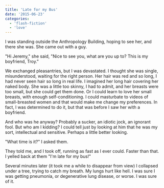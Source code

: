 ```yaml
---
title: 'Late for my Bus'
date: '2015-06-23'
categories:
  - 'flash-fiction'
  - 'love'
---
```


I was standing outside the Anthropology Building, hoping to see her, and there
she was. She came out with a guy.

<!-- truncate -->

"Hi Jeremy," she said, "Nice to see you, what are you up to? This is my
boyfriend, Troy."

We exchanged pleasantries, but I was devastated. I thought she was single,
misunderstood, waiting for the right person. Her hair was red and so long, I had
never seen hair so long in real life. I imagined her long hair covering her
naked body. She was a little too skinny, I had to admit, and her breasts were
too small, but she could get them done. Or I could learn to love her small
breasts, with enough self-conditioning. I could masturbate to videos of
small-breasted women and that would make me change my preferences. In fact, I
was determined to do it, but that was before I saw her with a boyfriend.

And who was he anyway? Probably a sucker, an idiotic jock, an ignorant fool. But
who am I kidding? I could tell just by looking at him that he was my sort,
intellectual and sensitive. Perhaps a little better looking.

"What time is it?" I asked them.

They told me, and I took off, running as fast as I ever could. Faster than that.
I yelled back at them "I'm late for my bus!"

Several minutes later (it took me a while to disappear from view) I collapsed
under a tree, trying to catch my breath. My lungs hurt like hell. I was sure I
was getting pneumonia, or degenerative lung disease, or worse. I was sure of it.
